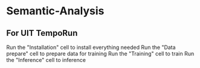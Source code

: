 # Semantic-Analysis
## For UIT TempoRun

Run the "Installation" cell to install everything needed
Run the "Data prepare" cell to prepare data for training
Run the "Training" cell to train
Run the "Inference" cell to inference
